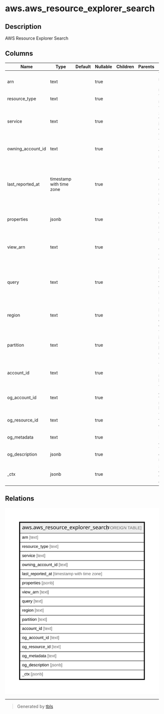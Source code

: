 # aws.aws_resource_explorer_search

## Description

AWS Resource Explorer Search

## Columns

| Name | Type | Default | Nullable | Children | Parents | Comment |
| ---- | ---- | ------- | -------- | -------- | ------- | ------- |
| arn | text |  | true |  |  | The Amazon resource name (ARN) of the resource. |
| resource_type | text |  | true |  |  | The type of the resource. |
| service | text |  | true |  |  | The Amazon Web Service that owns the resource and is responsible for creating and updating it. |
| owning_account_id | text |  | true |  |  | The Amazon Web Services account that owns the resource. |
| last_reported_at | timestamp with time zone |  | true |  |  | The date and time that Resource Explorer last queried this resource and updated the index with the latest information about the resource. |
| properties | jsonb |  | true |  |  | Additional type-specific details about the resource. |
| view_arn | text |  | true |  |  | The Amazon resource name (ARN) of the view that this table uses to perform the search. |
| query | text |  | true |  |  | A string that includes keywords and filters that specify the resources to include in the search results. |
| region | text |  | true |  |  | The AWS Region in which the resource was created and exists. |
| partition | text |  | true |  |  | The AWS partition in which the resource is located (aws, aws-cn, or aws-us-gov). |
| account_id | text |  | true |  |  | The AWS Account ID in which the resource is located. |
| og_account_id | text |  | true |  |  | The Platform Account ID in which the resource is located. |
| og_resource_id | text |  | true |  |  | The unique ID of the resource in opengovernance. |
| og_metadata | text |  | true |  |  | Platform Metadata of the AWS resource. |
| og_description | jsonb |  | true |  |  | The full model description of the resource |
| _ctx | jsonb |  | true |  |  | Steampipe context in JSON form, e.g. connection_name. |

## Relations

![er](aws.aws_resource_explorer_search.svg)

---

> Generated by [tbls](https://github.com/k1LoW/tbls)
